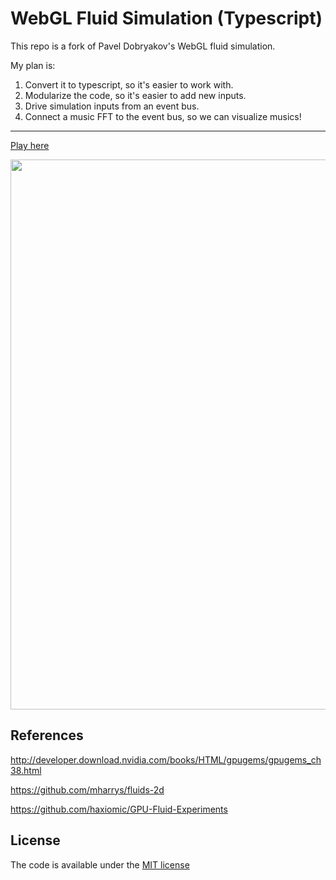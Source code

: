 # WebGL Fluid Simulation (Typescript)

This repo is a fork of Pavel Dobryakov's WebGL fluid simulation.

My plan is:

1. Convert it to typescript, so it's easier to work with.
2. Modularize the code, so it's easier to add new inputs.
3. Drive simulation inputs from an event bus.
4. Connect a music FFT to the event bus, so we can visualize musics!

---

[Play here](https://justjake.github.io/WebGL-Fluid-Simulation/)

<img src="/screenshot.jpg?raw=true" width="880">

## References

http://developer.download.nvidia.com/books/HTML/gpugems/gpugems_ch38.html

https://github.com/mharrys/fluids-2d

https://github.com/haxiomic/GPU-Fluid-Experiments

## License

The code is available under the [MIT license](LICENSE)
